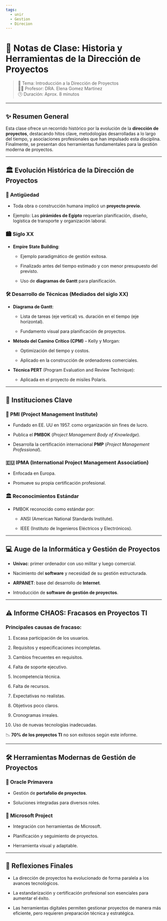 ```yaml
---
tags:
  - unir
  - Gestion
  - Direcion
---
```


# 🧠 Notas de Clase: Historia y Herramientas de la Dirección de Proyectos

> 📅 Tema: Introducción a la Dirección de Proyectos  
> 🧑‍🏫 Profesor: DRA. Elena Gomez Martinez  
> 🕒 Duración: Aprox. 8 minutos

---

## ✨ Resumen General

Esta clase ofrece un recorrido histórico por la evolución de la **dirección de proyectos**, destacando hitos clave, metodologías desarrolladas a lo largo del tiempo, y asociaciones profesionales que han impulsado esta disciplina. Finalmente, se presentan dos herramientas fundamentales para la gestión moderna de proyectos.

---

## 🏛️ Evolución Histórica de la Dirección de Proyectos

### 📜 Antigüedad

- Toda obra o construcción humana implicó un **proyecto previo**.
    
- Ejemplo: Las **pirámides de Egipto** requerían planificación, diseño, logística de transporte y organización laboral.
    

### 🏙️ Siglo XX

- **Empire State Building**:
    
    - Ejemplo paradigmático de gestión exitosa.
        
    - Finalizado antes del tiempo estimado y con menor presupuesto del previsto.
        
    - Uso de **diagramas de Gantt** para planificación.
        

### 🛠️ Desarrollo de Técnicas (Mediados del siglo XX)

- **Diagrama de Gantt**:
    
    - Lista de tareas (eje vertical) vs. duración en el tiempo (eje horizontal).
        
    - Fundamento visual para planificación de proyectos.
        
- **Método del Camino Crítico (CPM)** – Kelly y Morgan:
    
    - Optimización del tiempo y costos.
        
    - Aplicado en la construcción de ordenadores comerciales.
        
- **Técnica PERT** (Program Evaluation and Review Technique):
    
    - Aplicada en el proyecto de misiles Polaris.
        

---

## 🧩 Instituciones Clave

### 📘 PMI (Project Management Institute)

- Fundado en EE. UU en 1957. como organización sin fines de lucro.
    
- Publica el **PMBOK** (_Project Management Body of Knowledge_).
    
- Desarrolla la certificación internacional **PMP** (_Project Management Professional_).
    

### 🇪🇺 IPMA (International Project Management Association)

- Enfocada en Europa.
    
- Promueve su propia certificación profesional.
    

### 🏛️ Reconocimientos Estándar

- PMBOK reconocido como estándar por:
    
    - ANSI (American National Standards Institute).
        
    - IEEE (Instituto de Ingenieros Eléctricos y Electrónicos).
        

---

## 💻 Auge de la Informática y Gestión de Proyectos

- **Univac**: primer ordenador con uso militar y luego comercial.
    
- Nacimiento del **software** y necesidad de su gestión estructurada.
    
- **ARPANET**: base del desarrollo de **Internet**.
    
- Introducción de **software de gestión de proyectos**.
    

---

## ⚠️ Informe CHAOS: Fracasos en Proyectos TI

### Principales causas de fracaso:

1. Escasa participación de los usuarios.
    
2. Requisitos y especificaciones incompletas.
    
3. Cambios frecuentes en requisitos.
    
4. Falta de soporte ejecutivo.
    
5. Incompetencia técnica.
    
6. Falta de recursos.
    
7. Expectativas no realistas.
    
8. Objetivos poco claros.
    
9. Cronogramas irreales.
    
10. Uso de nuevas tecnologías inadecuadas.
    

📉 **70% de los proyectos TI** no son exitosos según este informe.

---

## 🛠️ Herramientas Modernas de Gestión de Proyectos

### 🔹 Oracle Primavera

- Gestión de **portafolio de proyectos**.
    
- Soluciones integradas para diversos roles.
    
### 🔹 Microsoft Project

- Integración con herramientas de Microsoft.
    
- Planificación y seguimiento de proyectos.
    
- Herramienta visual y adaptable.
    

---

## 🧠 Reflexiones Finales

- La dirección de proyectos ha evolucionado de forma paralela a los avances tecnológicos.
    
- La estandarización y certificación profesional son esenciales para aumentar el éxito.
    
- Las herramientas digitales permiten gestionar proyectos de manera más eficiente, pero requieren preparación técnica y estratégica.
    
